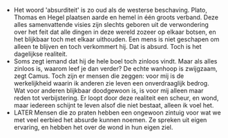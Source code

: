 - Het woord 'absurditeit' is zo oud als de westerse beschaving. Plato, Thomas en Hegel plaatsen aarde en hemel in één groots verband. Deze alles samenvattende visies zijn slechts geboren uit de verwondering over het feit dat alle dingen in deze wereld zozeer op elkaar botsen, en het blijkbaar toch met elkaar uithouden. Een mens is niet geschapen om alleen te blijven en toch verkommert hij. Dat is absurd. Toch is het dagelijkse realiteit.
- Soms zegt iemand dat hij de hele boel toch zinloos vindt. Maar als alles zinloos is, waarom leef je dan verder? De echte wanhoop is zwijgzaam, zegt Camus. Toch zijn er mensen die zeggen: voor mij is de werkelijkheid waarin ik anderen zie leven een onverdraaglijk bedrog. Wat voor anderen blijkbaar doodgewoon is, is voor mij alleen maar reden tot verbijstering. Er loopt door deze realiteit een scheur, en wond, maar iedereen schijnt te leven alsof die niet bestaat, alleen ik voel het.
- LATER Mensen die zo praten hebben een ongewoon zintuig voor wat we met veel eerbied het absurde kunnen noemen. Ze spreken uit eigen ervaring, en hebben het over de wond in hun eigen ziel.